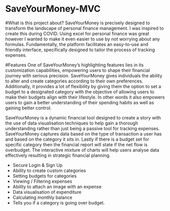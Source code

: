 # SaveYourMoney-MVC

#What is this project about?
SaveYourMoney is precisely designed to transform the landscape of personal finance management. I was inspired to create this during COVID. Using excel for personal finance was great however I wanted to make it even easier to use by not worrying about any formulas. Fundamentally, the platform facilitates an easy-to-use and friendly interface, specifically designed to tailor the process of tracking expenses.

#Features 
One of SaveYourMoney’s highlighting features lies in its customization capabilities, empowering users to shape their financial journey with serious precision. SaveYourMoney gives individuals the ability to alter and create categories according to their own preferences. Additionally, it provides a lot of flexibility by giving them the option to set a budget to a designated category with the objective of allowing users to make their budgets align with their lifestyle. In other words it also empowers users to gain a better understanding of their spending habits as well as gaining better control. 

SaveYourMoney is a dynamic financial tool designed to create a story with the use of data visualisation techniques to help gain a thorough understanding rather than just being a passive tool for tracking expenses. SaveYourMoney captures data based on the type of transaction a user has and based on the category it sits in. Lastly if there is a budget set for specific category then the financial report will state if the net flow is overbudget. The interactive mixture of charts will help users analyse data effectively resulting in strategic financial planning. 

- Secure Login & Sign Up
- Ability to create custom categories
- Setting budgets for categories
- Viewing / Filtering expenses
- Ability to attach an image with an expense
- Data visualisation of expenditure
- Calculating monthly balance
-  Tells you if a category is going over budget.



